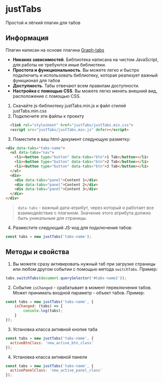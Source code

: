 # justTabs

Простой и лёгкий плагин для табов

## Информация

Плагин написан на основе плагина [Graph-tabs](https://github.com/maxdenaro/graph-tabs)

+ __Никаких зависимостей__.  Библиотека написана на чистом JavaScript, для работы не требуются иные библиотеки.
+ __Простота и функциональность__. Вы можете легко и быстро подключить и использовать библиотеку, которая реализует важный функционал для табов
+ __Доступность__. Табы отвечают всем правилам доступности.
+ __Настройка с помощью CSS__. Вы можете легко менять внешний вид, расположение с помощью CSS.

1. Скачайте js-библиотеку justTabs.min.js и файл стилей justTabs.min.css
2. Подключите эти файлы к проекту
```html
  <link rel="stylesheet" href="justTabs/justTabs.min.css">
  <script src="justTabs/justTabs.min.js" defer></script>
```
3. Поместите в ваш html-документ следующую разметку:
```html
<div data-tabs="tabs-name">
  <ul data-tabs="nav">
    <li><button type="button" data-tabs="btn">1 Tab</button></li>
    <li><button type="button" data-tabs="btn">2 Tab</button></li>
    <li><button type="button" data-tabs="btn">3 Tab</button></li>
  </ul>
  <div>
    <div data-tabs="panel">Content 1</div>
    <div data-tabs="panel">Content 2</div>
    <div data-tabs="panel">Content 3</div>
  </div>
</div>
```

> `data-tabs` - важный дата-атрибут, через который и работает все взаимодействие с плагином. Значение этого атрибута должно быть уникальным для страницы.

4. Разместите следующий JS-код для подключения табов:
```javascript
const tabs = new justTabs('tabs-name');
```

## Методы и свойства

1. Вы можете сразу активировать нужный таб при загрузке страницы или любом другом событии с помощью метода `switchTabs`. Пример:
```javascript
tabs.switchTabs(document.querySelector('#tabs-name2'));
```

2. Событие `isChanged` - срабатывает в момент переключения табов. Может принимать входной параметр - объект табов. Пример:
```javascript
const tabs = new justTabs('tabs-name', {
	isChanged: (tabs) => {
		console.log(tabs);
	}
});
```

3. Установка класса активной кнопке таба 
```javascript
const tabs = new justTabs('tabs-name', {
  activeBtnClass: 'new_active_btn_class'
});
```

4. Установка класса активной панели 
```javascript
const tabs = new justTabs('tabs-name', {
  activePanelClass: 'new_active_panel_class'
});
```
